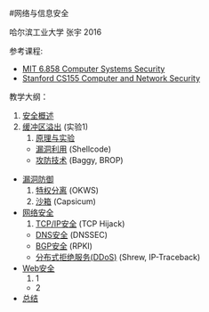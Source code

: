 #网络与信息安全

哈尔滨工业大学 张宇 2016

参考课程: 

- [MIT 6.858 Computer Systems Security](http://ocw.mit.edu/courses/electrical-engineering-and-computer-science/6-858-computer-systems-security-fall-2014/index.htm) 
- [Stanford CS155 Computer and Network Security](https://crypto.stanford.edu/cs155/)

教学大纲：

1. [安全概述](introduction.md)
1. [缓冲区溢出](buffer-overflow) (实验1) 
	1. [原理与实验](buffer-overflow/buffer-overflow-1.md)
	- [漏洞利用](buffer-overflow/buffer-overflow-2.md) (Shellcode)
	- [攻防技术](buffer-overflow/buffer-overflow-3.md) (Baggy, BROP)
- [漏洞防御](vulnerability-defense)
	1. [特权分离](vulnerability-defense/privilege-separation.md) (OKWS) 
	2. [沙箱](vulnerability-defense/sandboxing-isolation.md) (Capsicum)
- [网络安全](network-security)
 	1. [TCP/IP安全](network-security/tcp-ip-sec.md) (TCP Hijack)
	- [DNS安全](network-security/dns-sec.pptx) (DNSSEC)
	- [BGP安全](network-security/bgp-sec.pptx) (RPKI)
	- [分布式拒绝服务(DDoS)](network-security/ddos.md) (Shrew, IP-Traceback)
- [Web安全](web-security) 
	1. 1
	- 2 
- [总结](summary.md)